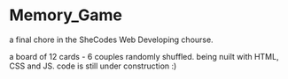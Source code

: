 # Memory_Game
a final chore in the SheCodes Web Developing chourse.

a board of 12 cards - 6 couples randomly shuffled.
being nuilt with HTML, CSS and JS.
code is still under construction :)  
